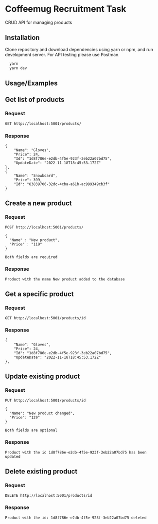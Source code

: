 # Coffeemug Recruitment Task

CRUD API for managing products

## Installation

Clone repository and download dependencies using yarn or npm, and run development server. For API testing please use Postman.

```bash
  yarn
  yarn dev
```

## Usage/Examples

## Get list of products

### Request

`GET http://localhost:5001/products/`

### Response

    {
        "Name": "Gloves",
        "Price": 24,
        "Id": "1d8f786e-e2db-4f5e-923f-3eb22a07bd75",
        "UpdateDate": "2022-11-18T18:45:53.172Z"
    },
    {
        "Name": "Snowboard",
        "Price": 399,
        "Id": "83839706-32dc-4cba-a61b-ac999349cb3f"
    }

## Create a new product

### Request

`POST http://localhost:5001/products/`

    {
      "Name" : "New product",
      "Price" : "119"
    }

    Both fields are required

### Response

    Product with the name New product added to the database

## Get a specific product

### Request

`GET http://localhost:5001/products/id`

### Response

    {
        "Name": "Gloves",
        "Price": 24,
        "Id": "1d8f786e-e2db-4f5e-923f-3eb22a07bd75",
        "UpdateDate": "2022-11-18T18:45:53.172Z"
    },

## Update existing product

### Request

`PUT http://localhost:5001/products/id`

    {
      "Name": "New product changed",
      "Price": "129"
    }

    Both fields are optional

### Response

    Product with the id 1d8f786e-e2db-4f5e-923f-3eb22a07bd75 has been updated

## Delete existing product

### Request

`DELETE http://localhost:5001/products/id`

### Response

    Product with the id: 1d8f786e-e2db-4f5e-923f-3eb22a07bd75 deleted
